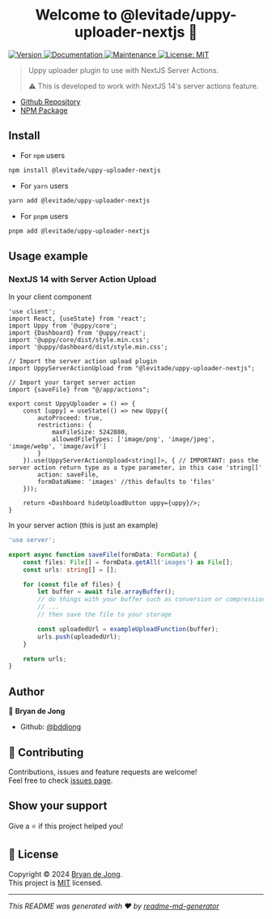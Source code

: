 <h1 align="center">Welcome to @levitade/uppy-uploader-nextjs 👋</h1>
<p>
  <a href="https://www.npmjs.com/package/@levitade/uppy-uploader-nextjs" target="_blank">
    <img alt="Version" src="https://img.shields.io/npm/v/@levitade/uppy-uploader-nextjs.svg">
  </a>
  <a href="https://github.com/levitade-io/uppy-uploader-nextjs#readme" target="_blank">
    <img alt="Documentation" src="https://img.shields.io/badge/documentation-yes-brightgreen.svg" />
  </a>
  <a href="https://github.com/levitade-io/uppy-uploader-nextjs/graphs/commit-activity" target="_blank">
    <img alt="Maintenance" src="https://img.shields.io/badge/Maintained%3F-yes-green.svg" />
  </a>
  <a href="https://github.com/levitade-io/uppy-uploader-nextjs/blob/master/LICENSE" target="_blank">
    <img alt="License: MIT" src="https://img.shields.io/github/license/levitade-io/uppy-uploader-nextjs" />
  </a>
</p>

> Uppy uploader plugin to use with NextJS Server Actions. 
> 
> ⚠️ This is developed to work with NextJS 14's server actions feature.

- [Github Repository](https://github.com/levitade-io/uppy-uploader-nextjs)
- [NPM Package](https://www.npmjs.com/package/@levitade/uppy-uploader-nextjs)

## Install

- For `npm` users

```sh
npm install @levitade/uppy-uploader-nextjs
```

- For `yarn` users

```sh
yarn add @levitade/uppy-uploader-nextjs
```

- For `pnpm` users

```sh
pnpm add @levitade/uppy-uploader-nextjs
```

## Usage example

### NextJS 14 with Server Action Upload

In your client component

```tsx
'use client';
import React, {useState} from 'react';
import Uppy from '@uppy/core';
import {Dashboard} from '@uppy/react';
import '@uppy/core/dist/style.min.css';
import '@uppy/dashboard/dist/style.min.css';

// Import the server action upload plugin
import UppyServerActionUpload from "@levitade/uppy-uploader-nextjs";

// Import your target server action
import {saveFile} from "@/app/actions";

export const UppyUploader = () => {
    const [uppy] = useState(() => new Uppy({
        autoProceed: true,
        restrictions: {
            maxFileSize: 5242880,
            allowedFileTypes: ['image/png', 'image/jpeg', 'image/webp', 'image/avif']
        }
    }).use(UppyServerActionUpload<string[]>, { // IMPORTANT: pass the server action return type as a type parameter, in this case 'string[]'
        action: saveFile,
        formDataName: 'images' //this defaults to 'files'
    }));

    return <Dashboard hideUploadButton uppy={uppy}/>;
}
```

In your server action (this is just an example)

```ts
'use server';

export async function saveFile(formData: FormData) {
    const files: File[] = formData.getAll('images') as File[];
    const urls: string[] = [];

    for (const file of files) {
        let buffer = await file.arrayBuffer();
        // do things with your buffer such as conversion or compression
        // ...
        // then save the file to your storage

        const uploadedUrl = exampleUploadFunction(buffer);
        urls.push(uploadedUrl);
    }

    return urls;
}
```

## Author

👤 **Bryan de Jong**

* Github: [@bddjong](https://github.com/bddjong)

## 🤝 Contributing

Contributions, issues and feature requests are welcome!<br />Feel free to
check [issues page](https://github.com/levitade-io/uppy-uploader-nextjs/issues).

## Show your support

Give a ⭐️ if this project helped you!

## 📝 License

Copyright © 2024 [Bryan de Jong](https://github.com/bddjong).<br />
This project is [MIT](https://github.com/levitade-io/uppy-uploader-nextjs/blob/master/LICENSE) licensed.

***
_This README was generated with ❤️ by [readme-md-generator](https://github.com/kefranabg/readme-md-generator)_